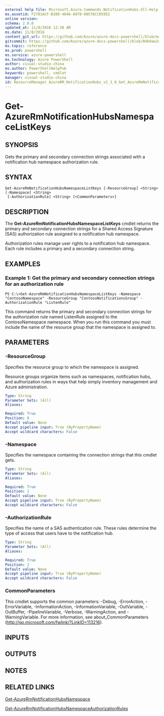 ```yaml
---
external help file: Microsoft.Azure.Commands.NotificationHubs.dll-Help.xml
ms.assetid: F2781ACF-B389-4646-A978-08576CC05952
online version: 
schema: 2.0.0
updated_at: 11/8/2016 12:38 AM
ms.date: 11/8/2016
content_git_url: https://github.com/Azure/azure-docs-powershell/blob/master/azureps-cmdlets-docs/ResourceManager/AzureRM.NotificationHubs/v2.3.0/Get-AzureRmNotificationHubsNamespaceListKeys.md
gitcommit: https://github.com/Azure/azure-docs-powershell/blob/04b9ae2d1c44a3ada330f570237886794cede893/azureps-cmdlets-docs/ResourceManager/AzureRM.NotificationHubs/v2.3.0/Get-AzureRmNotificationHubsNamespaceListKeys.md
ms.topic: reference
ms.prod: powershell
ms.service: azure-powershell
ms.technology: Azure PowerShell
author: visual-studio-china
ms.author: PowerShellHelpPub
keywords: powershell, cmdlet
manager: visual-studio-china
id: ResourceManager_AzureRM_NotificationHubs_v2_3_0_Get_AzureRmNotificationHubsNamespaceListKeys_md
---
```


# Get-AzureRmNotificationHubsNamespaceListKeys

## SYNOPSIS
Gets the primary and secondary connection strings associated with a notification hub namespace authorization rule.

## SYNTAX

```
Get-AzureRmNotificationHubsNamespaceListKeys [-ResourceGroup] <String> [-Namespace] <String>
 [-AuthorizationRule] <String> [<CommonParameters>]
```

## DESCRIPTION
The **Get-AzureRmNotificationHubsNamespaceListKeys** cmdlet returns the primary and secondary connection strings for a Shared Access Signature (SAS) authorization rule assigned to a notification hub namespace.

Authorization rules manage user rights to a notification hub namespace.
Each rule includes a primary and a secondary connection string.

## EXAMPLES

### Example 1: Get the primary and secondary connection strings for an authorization rule
```
PS C:\>Get-AzureRmNotificationHubsNamespaceListKeys -Namespace "ContosoNamespace" -ResourceGroup "ContosoNotificationsGroup" -AuthorizationRule "ListenRule"
```

This command returns the primary and secondary connection strings for the authorization rule named ListenRule assigned to the ContosoNamespace namespace.
When you run this command you must include the name of the resource group that the namespace is assigned to.

## PARAMETERS

### -ResourceGroup
Specifies the resource group to which the namespace is assigned.

Resource groups organize items such as namespaces, notification hubs, and authorization rules in ways that help simply inventory management and Azure administration.

```yaml
Type: String
Parameter Sets: (All)
Aliases: 

Required: True
Position: 0
Default value: None
Accept pipeline input: True (ByPropertyName)
Accept wildcard characters: False
```

### -Namespace
Specifies the namespace containing the connection strings that this cmdlet gets.

```yaml
Type: String
Parameter Sets: (All)
Aliases: 

Required: True
Position: 1
Default value: None
Accept pipeline input: True (ByPropertyName)
Accept wildcard characters: False
```

### -AuthorizationRule
Specifies the name of a SAS authentication rule.
These rules determine the type of access that users have to the notification hub.

```yaml
Type: String
Parameter Sets: (All)
Aliases: 

Required: True
Position: 2
Default value: None
Accept pipeline input: True (ByPropertyName)
Accept wildcard characters: False
```

### CommonParameters
This cmdlet supports the common parameters: -Debug, -ErrorAction, -ErrorVariable, -InformationAction, -InformationVariable, -OutVariable, -OutBuffer, -PipelineVariable, -Verbose, -WarningAction, and -WarningVariable. For more information, see about_CommonParameters (http://go.microsoft.com/fwlink/?LinkID=113216).

## INPUTS

## OUTPUTS

## NOTES

## RELATED LINKS

[Get-AzureRmNotificationHubsNamespace](xref:ResourceManager/AzureRM.NotificationHubs/v2.3.0/Get-AzureRmNotificationHubsNamespace.md)

[Get-AzureRmNotificationHubsNamespaceAuthorizationRules](xref:ResourceManager/AzureRM.NotificationHubs/v2.3.0/Get-AzureRmNotificationHubsNamespaceAuthorizationRules.md)


